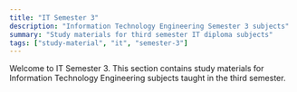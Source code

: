 ```yaml
---
title: "IT Semester 3"
description: "Information Technology Engineering Semester 3 subjects"
summary: "Study materials for third semester IT diploma subjects"
tags: ["study-material", "it", "semester-3"]
---
```


Welcome to IT Semester 3. This section contains study materials for Information Technology Engineering subjects taught in the third semester.
